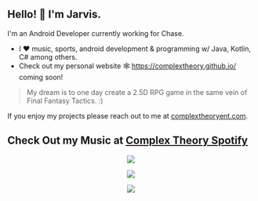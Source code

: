 ## Hello! 👾 I'm Jarvis.

I'm an Android Developer currently working for Chase.


* I ❤️ music, sports, android development & programming w/ Java, Kotlin, C# among others.
* Check out my personal website 🕸️ https://complextheory.github.io/ coming soon!

> My dream is to one day create a 2.5D RPG game in the same vein of Final Fantasy Tactics. :)

If you enjoy my projects please reach out to me at <a href="mailto:complextheoryent@gmail.com">complextheoryent.com</a>.

## Check Out my Music at [Complex Theory Spotify](https://open.spotify.com/artist/7x6S56y0kSrcJ34TuGuztk?si=wu4BAoItT2mcWyAf9rBKlA)  

<p align="center">
 <img src = "https://github-readme-streak-stats.herokuapp.com/?user=complextheory&theme=onedark&hide_border=truecard_width=450"
 </p>
 <p align="center">
 <img src = "https://github-readme-stats.vercel.app/api/top-langs/?username=complextheory&theme=onedark&hide_border=true&card_width=450"
 </p>
<p align="center">
 <img src = "https://github-readme-stats.vercel.app/api?username=complextheory&theme=onedark&hide_border=true&card_width=450include_all_commits=true&count_private=true&rank_icon=github">
 </p>
